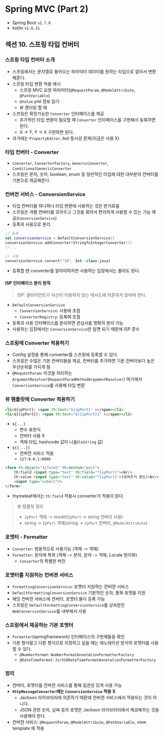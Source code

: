 # Spring MVC (Part 2)

- Spring Boot `v2.7.0`
- kotlin `v1.6.21`

## 섹션 10. 스프링 타입 컨버터

### 스프링 타입 컨버터 소개

- 스프링에서는 문자열로 들어오는 파라미터 데이터를 원하는 타입으로 알아서 변환해준다.
- 스프링 타입 변환 적용 예시
  - 스프링 MVC 요청 파라미터(`@RequestParam`, `@ModelAttribute`, `@PathVariable`)
  - `@Value` yml 정보 읽기
  - 뷰 렌더링 할 때
- 스프링은 확장가능한 `Converter` 인터페이스를 제공 
  - 추가적인 타입 변환이 필요할 때 `Converter` 인터페이스를 구현해서 등록하면 된다.
  - X -> Y, Y -> X 구현하면 된다.
- 과거에는 `PropertyEditor`, but 동시성 문제(지금은 사용 X)

### 타입 컨버터 - Converter
- `Converter`, `ConverterFactory`, `GenericConverter`, `ConditionalGenericConverter`
- 스프링은 문자, 숫자, boolean, enum 등 일반적인 타입에 대한 대부분의 컨버터를 기본으로 제공해준다.

### 컨버전 서비스 - ConversionService
- 타입 컨버터를 하나하나 타입 변환에 사용하는 것은 번거로움
- 스프링은 개별 컨버터를 모아두고 그것을 묶어서 편리하게 사용할 수 있는 기능 제공(`ConversionService`)
- 등록과 사용으로 분리
```kotlin
// 등록
val conversionService = DefaultConversionService()
conversionService.addConverter(StringToIntegerConverter())
//...

// 사용
conversionService.convert("10", Int::class.java)
```
- 등록할 땐 converter를 알아야하지만 사용하는 입장에서는 몰라도 된다.

#### ISP 인터페이스 분리 원칙
> ISP: 클라이언트가 자신이 이용하지 않는 메서드에 의존하지 않아야 한다.

- `DefaultConversionService`
  - `ConversionService`: 사용에 초점
  - `ConverterRegistry`: 등록에 초점
- 등록과 사용 인터페이스를 분리하면 관심사를 명확히 분리 가능
- 사용하는 입장에서는 `ConversionService`만 알면 되기 때문에 ISP 준수

### 스프링에 Converter 적용하기
- Config 설정을 통해 converter를 스프링에 등록할 수 있다.
- 스프링은 수많은 기본 컨버터들을 제공, 컨버터를 추가하면 기본 컨버터보다 높은 우선순위를 가지게 됨
- `@RequestParam`: 이것을 처리하는 `ArgumentResolver`(`RequestParamMethodArgumentResolver`) 여기에서 `ConversionService`를 사용해 타입 변환

### 뷰 템플릿에 Converter 적용하기
```html
<li>${ipPort}: <span th:text="${ipPort}" ></span></li>
<li>${{ipPort}}: <span th:text="${{ipPort}}" ></span></li>
```
- `${...}`
  - 변수 표현식
  - 컨버터 사용 X
  - 객체 타입, hashcode 값이 나옴(`toString` 값)
- `${{...}}`
  - 컨버전 서비스 적용
  - `127:0.0.1:8080`

```html
<form th:object="${form}" th:method="post">
    th:field <input type="text" th:field="*{ipPort}"><br/>
    th:value <input type="text" th:value="*{ipPort}">(보여주기 용도)<br/>
    <input type="submit"/>
</form>
```
- thymeleaf에서는 `th:field` 적용시 converter가 적용이 된다.

> 뷰 템플릿 정리  
> - `IpPort` 객체 -> model(`IpPort` -> string 컨버터 사용)
> - string -> `IpPort` 객체(string -> `IpPort` 컨버터, `@ModelAttribute`)

### 포멧터 - Formatter
- `Converter`: 범용적으로 사용가능 (객체 -> 객체)
- `Formatter`: 문자에 특화 (객체 -> 문자, 문자 -> 객체, Locale 현지화)
  - `Converter`의 특별한 버전

### 포멧터를 지원하는 컨버젼 서비스
- `FormattingConversionService`: 포멧터 지원하는 컨버젼 서비스
- `DefaultFormattingConversionService` 기본적인 숫자, 통화 포멧을 지원
- 해당 컨버젼 서비스에 컨버터, 포멧터 둘다 등록 가능
- 스프링은 `DefaultFormattingConversionService`를 상속받은 `WebConversionService`를 내부에서 사용

### 스프링에서 제공하는 기본 포멧터
- `Formatter`(springframework) 인터페이스의 구현체들을 확인
- 기본 형식말고 다른 형식으로 지정하고 싶을 때는 애노테이션 방식의 포멧터를 사용할 수 있다.
  - `@NumberFormat`: `NumberFormatAnnotationFormatterFactory`
  - `@DateTimeFormat`: `Jsr310DateTimeFormatAnnotationFormatterFactory`

### 정리
- 컨버터, 포멧터를 컨버젼 서비스를 통해 일관성 있게 사용 가능
- **`HttpMessageConverter`에는 `ConversionService` 적용 X**
  - Jackson 라이브러리에 의존하기 때문에 컨버젼 서비스에서 적용되는 것이 아니다.
  - JSON 관련 숫자, 날짜 등의 포멧은 Jackson 라이브러리에서 제공해주는 것을 사용해야 한다.
- 컨버젼 서비스: `@RequestParam`, `@ModelAttribute`, `@PathVariable`, view template 에 적용
